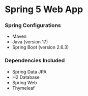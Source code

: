 # Spring 5 Web App
### Spring Configurations
- Maven
- Java (version 17)
- Spring Boot (version 2.6.3)
### Dependencies Included
- Spring Data JPA
- H2 Database
- Spring Web
- Thymeleaf
